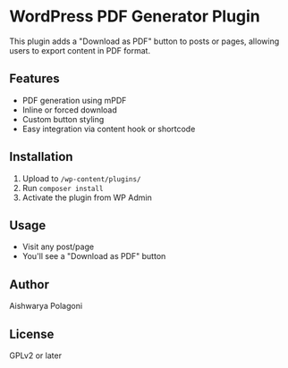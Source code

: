 # WordPress PDF Generator Plugin

This plugin adds a "Download as PDF" button to posts or pages, allowing users to export content in PDF format.

## Features
- PDF generation using mPDF
- Inline or forced download
- Custom button styling
- Easy integration via content hook or shortcode

## Installation
1. Upload to `/wp-content/plugins/`
2. Run `composer install`
3. Activate the plugin from WP Admin

## Usage
- Visit any post/page
- You'll see a "Download as PDF" button

## Author
Aishwarya Polagoni


## License
GPLv2 or later
